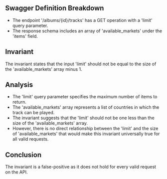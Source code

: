 ## Swagger Definition Breakdown
- The endpoint '/albums/{id}/tracks' has a GET operation with a 'limit' query parameter.
- The response schema includes an array of 'available_markets' under the 'items' field.

## Invariant
The invariant states that the input 'limit' should not be equal to the size of the 'available_markets' array minus 1.

## Analysis
- The 'limit' query parameter specifies the maximum number of items to return.
- The 'available_markets' array represents a list of countries in which the track can be played.
- The invariant suggests that the 'limit' should not be one less than the size of the 'available_markets' array.
- However, there is no direct relationship between the 'limit' and the size of 'available_markets' that would make this invariant universally true for all valid requests.

## Conclusion
The invariant is a false-positive as it does not hold for every valid request on the API.
